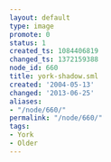 ```yaml
---
layout: default
type: image
promote: 0
status: 1
created_ts: 1084406819
changed_ts: 1372159388
node_id: 660
title: york-shadow.sml
created: '2004-05-13'
changed: '2013-06-25'
aliases:
- "/node/660/"
permalink: "/node/660/"
tags:
- York
- Older
---
```


